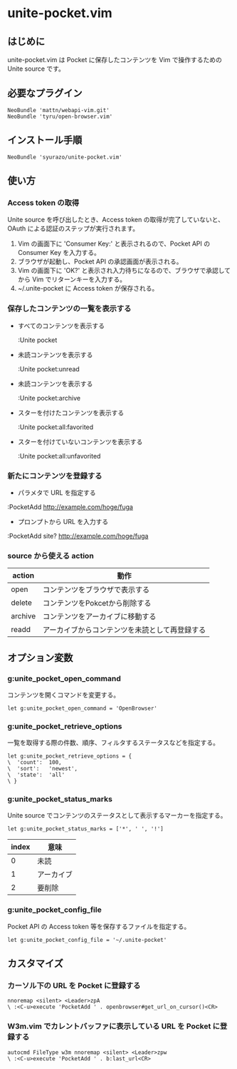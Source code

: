 # unite-pocket.vim

## はじめに

unite-pocket.vim は Pocket に保存したコンテンツを Vim で操作するための Unite source です。

## 必要なプラグイン

    NeoBundle 'mattn/webapi-vim.git'
    NeoBundle 'tyru/open-browser.vim'

## インストール手順

    NeoBundle 'syurazo/unite-pocket.vim'

## 使い方

### Access token の取得

 Unite source を呼び出したとき、Access token の取得が完了していないと、OAuth による認証のステップが実行されます。

 1. Vim の画面下に 'Consumer Key:' と表示されるので、Pocket API の Consumer Key を入力する。
 1. ブラウザが起動し、Pocket API の承認画面が表示される。
 1. Vim の画面下に 'OK?' と表示され入力待ちになるので、ブラウザで承認してから Vim でリターンキーを入力する。
 1. ~/.unite-pocket に Access token が保存される。

### 保存したコンテンツの一覧を表示する

 * すべてのコンテンツを表示する

    :Unite pocket

 * 未読コンテンツを表示する

    :Unite pocket:unread

 * 未読コンテンツを表示する

    :Unite pocket:archive

 * スターを付けたコンテンツを表示する

    :Unite pocket:all:favorited

 * スターを付けていないコンテンツを表示する

    :Unite pocket:all:unfavorited

### 新たにコンテンツを登録する

 * パラメタで URL を指定する

  :PocketAdd http://example.com/hoge/fuga

 * プロンプトから URL を入力する

  :PocketAdd
  site? http://example.com/hoge/fuga

### source から使える action

|action|動作|
|------|----|
|open|コンテンツをブラウザで表示する|
|delete|コンテンツをPokcetから削除する|
|archive|コンテンツをアーカイブに移動する|
|readd|アーカイブからコンテンツを未読として再登録する|

## オプション変数

### g:unite_pocket_open_command

 コンテンツを開くコマンドを変更する。

    let g:unite_pocket_open_command = 'OpenBrowser'

### g:unite_pocket_retrieve_options

 一覧を取得する際の件数、順序、フィルタするステータスなどを指定する。

    let g:unite_pocket_retrieve_options = {
    \  'count':  100,
    \  'sort':   'newest',
    \  'state':  'all'
    \ }

### g:unite_pocket_status_marks

 Unite source でコンテンツのステータスとして表示するマーカーを指定する。


    let g:unite_pocket_status_marks = ['*', ' ', '!']


|index|意味|
|-----|----|
|0|未読|
|1|アーカイブ|
|2|要削除|

### g:unite_pocket_config_file

 Pocket API の Access token 等を保存するファイルを指定する。

    let g:unite_pocket_config_file = '~/.unite-pocket'


## カスタマイズ

### カーソル下の URL を Pocket に登録する

    nnoremap <silent> <Leader>zpA 
    \ :<C-u>execute 'PocketAdd ' . openbrowser#get_url_on_cursor()<CR>

### W3m.vim でカレントバッファに表示している URL を Pocket に登録する

    autocmd FileType w3m nnoremap <silent> <Leader>zpw
    \ :<C-u>execute 'PocketAdd ' . b:last_url<CR>

